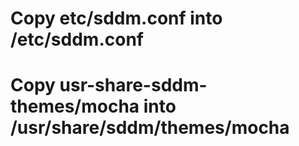 # Copy etc/sddm.conf into /etc/sddm.conf
# Copy usr-share-sddm-themes/mocha into /usr/share/sddm/themes/mocha
